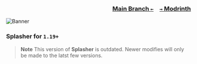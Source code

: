 ### <p align=right>[Main Branch `←`](https://github.com/Krlite/Splasher)&emsp;[`→` Modrinth](https://modrinth.com/mod/splasher)</p>

![Banner](artwork/banner.png)

### Splasher for `1.19+`

> **Note**
> This version of **Splasher** is outdated. Newer modifies will only be made to the latst few versions.
